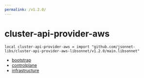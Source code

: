 ```yaml
---
permalink: /v1.2.0/
---
```


# cluster-api-provider-aws

```jsonnet
local cluster-api-provider-aws = import "github.com/jsonnet-libs/cluster-api-provider-aws-libsonnet/v1.2.0/main.libsonnet"
```



* [bootstrap](bootstrap/index.md)
* [controlplane](controlplane/index.md)
* [infrastructure](infrastructure/index.md)